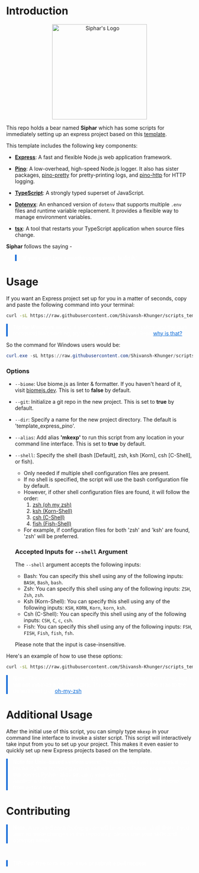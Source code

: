 # Introduction

<p align="center">
    <img src="https://i.ibb.co/yF2WrSt/Designer-6.png" alt="Siphar's Logo" width="256"/>
</p>

This repo holds a bear named **Siphar** which has some scripts for immediately setting up an express project based on this [template](https://github.com/Shivansh-Khunger/template_express_pino).

This template includes the following key components:

- **[Express](https://www.npmjs.com/package/express)**: A fast and flexible Node.js web application framework.

- **[Pino](https://www.npmjs.com/package/pino)**: A low-overhead, high-speed Node.js logger. It also has sister packages, [pino-pretty](https://www.npmjs.com/package/pino-pretty) for pretty-printing logs, and [pino-http](https://www.npmjs.com/package/pino-http) for HTTP logging.

- **[TypeScript](https://www.npmjs.com/package/typescript)**: A strongly typed superset of JavaScript.

- **[Dotenvx](https://github.com/dotenvx/dotenvx)**: An enhanced version of `dotenv` that supports multiple `.env` files and runtime variable replacement. It provides a flexible way to manage environment variables.

- **[tsx](https://www.npmjs.com/package/tsx)**: A tool that restarts your TypeScript application when source files change.

**Siphar** follows the saying -

<blockquote style="border-left: 4px solid #0366d6; padding-left: 1em; color: #24292e; background-color: #; color: white;">
  <b>‘If you can't buy something you want, build it.’</b>
</blockquote>

# Usage

If you want an Express project set up for you in a matter of seconds, copy and paste the following command into your terminal:

```bash
curl -sL https://raw.githubusercontent.com/Shivansh-Khunger/scripts_template_express_pino/main/with_args.py | python - --dir 'name of the directory'
```

<p style="border-left: 4px solid #0366d6; padding-left: 1em; color: #24292e; background-color: #; color: white;">
  <strong>Tip for Windows users:</strong> If you're using a Windows system and the <code>curl</code> command isn't working, try using <code>curl.exe</code> instead. Read <a href="https://stackoverflow.com/questions/25044010/running-curl-on-64-bit-windows" style="color: #0366d6;">why is that?</a>
</p>

So the command for Windows users would be:

```powershell
curl.exe -sL https://raw.githubusercontent.com/Shivansh-Khunger/scripts_template_express_pino/main/with_args.py | python - --dir 'name of the directory'
```

### Options

- `--biome`: Use biome.js as linter & formatter. If you haven't heard of it, visit [biomejs.dev](https://biomejs.dev/). This is set to **false** by default.
- `--git`: Initialize a git repo in the new project. This is set to **true** by default.
- `--dir`: Specify a name for the new project directory. The default is 'template_express_pino'.
- `--alias`: Add alias **'mkexp'** to run this script from any location in your command line interface. This is set to **true** by default.
- `--shell`: Specify the shell (bash [Default], zsh, ksh [Korn], csh [C-Shell], or fish).

  - Only needed if multiple shell configuration files are present.
  - If no shell is specified, the script will use the bash configuration file by default.
  - However, if other shell configuration files are found, it will follow the order:
    1. [zsh (oh my zsh)](https://ohmyz.sh/)
    2. [ksh (Korn-Shell)](http://kornshell.com/)
    3. [csh (C-Shell)](https://codedocs.org/what-is/c-shell)
    4. [fish (Fish-Shell)](https://fishshell.com/)
  - For example, if configuration files for both 'zsh' and 'ksh' are found, 'zsh' will be preferred.

  ### Accepted Inputs for `--shell` Argument

  The `--shell` argument accepts the following inputs:

  - Bash: You can specify this shell using any of the following inputs: `BASH`, `Bash`, `bash`.
  - Zsh: You can specify this shell using any of the following inputs: `ZSH`, `Zsh`, `zsh`.
  - Ksh (Korn-Shell): You can specify this shell using any of the following inputs: `KSH`, `KORN`, `Korn`, `korn`, `ksh`.
  - Csh (C-Shell): You can specify this shell using any of the following inputs: `CSH`, `C`, `c`, `csh`.
  - Fish: You can specify this shell using any of the following inputs: `FSH`, `FISH`, `Fish`, `fish`, `fsh`.

  Please note that the input is case-insensitive.

Here's an example of how to use these options:

```bash
curl -sL https://raw.githubusercontent.com/Shivansh-Khunger/scripts_template_express_pino/main/with_args.py | python - --dir 'my_project' --biome --git --shell 'zsh'
```

<p style="border-left: 4px solid #0366d6; padding-left: 1em; color: #24292e; background-color: #; color: white;">
  <strong>Note:</strong> The command above will initialize biome as linter & formatter, but it will not initialize a git repository. This command will add the alias to the default config of <a href="https://ohmyz.sh/" style="color: #0366d6;">oh-my-zsh</a>.
</p>

# Additional Usage

After the initial use of this script, you can simply type `mkexp` in your command line interface to invoke a sister script. This script will interactively take input from you to set up your project. This makes it even easier to quickly set up new Express projects based on the template.

<p style="border-left: 4px solid #0366d6; padding-left: 1em; color: #24292e; background-color: #; color: white;">
  <strong>Note for Unix-based system users:</strong> The <code>mkexp</code> alias will only work if you invoke Python by typing <code>python</code> and not <code>python3</code>. Please ensure you have the correct Python alias set up in your system.

  <br>
  Another workaround is you can just edit the alias set up by the script from <code>python</code> to <code>python3</code>.
</p>

# Contributing

<p style="border-left: 4px solid #0366d6; padding-left: 1em; color: #24292e; background-color: #; color: white;">
  <strong>Note:</strong> A detailed contributing guide will be added soon. Until then, if you want to make changes to this repository, please use your skills and common sense.
</p>
<br>

<p style="border-left: 4px solid #0366d6; padding-left: 1em; color: #24292e; background-color: #; color: white;">
  <strong>TIP:</strong> Feel free to raise an issue or submit a pull request.
</p>
<br>
